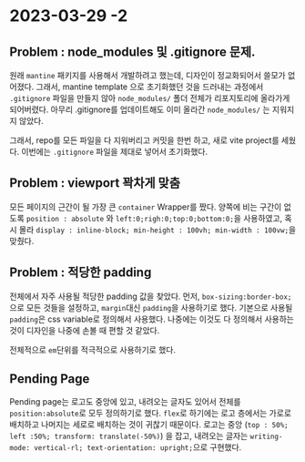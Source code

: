 # 2023-03-29 -2

## Problem : node_modules 및 .gitignore 문제.

원래 `mantine` 패키지를 사용해서 개발하려고 했는데, 디자인이 정교화되어서 쓸모가 없어졌다. 그래서, mantine template 으로 초기화했던 것을 드러내는 과정에서 `.gitignore` 파일을 만들지 않아 `node_modules/` 폴더 전체가 리포지토리에 올라가게 되어버렸다. 아무리 .gitignore를 업데이트해도 이미 올라간 `node_modules/` 는 지워지지 않았다. 

그래서, repo를 모든 파일을 다 지워버리고 커밋을 한번 하고, 새로 vite project를 세웠다. 이번에는 `.gitignore` 파일을 제대로 넣어서 초기화했다. 

## Problem : viewport 꽉차게 맞춤

모든 페이지의 근간이 될 가장 큰 `container` Wrapper를 짰다. 양쪽에 비는 구간이 없도록 `position : absolute` 와 `left:0;righ:0;top:0;bottom:0;`을 사용하였고, 혹시 몰라 `display : inline-block; min-height : 100vh; min-width : 100vw;`을 맞췄다.

## Problem : 적당한 padding

전체에서 자주 사용될 적당한 padding 값을 찾았다. 먼저, `box-sizing:border-box;`으로 모든 것들을 설정하고, `margin`대신 `padding`을 사용하기로 했다. 기본으로 사용될 `padding`은 css variable로 정의해서 사용했다. 나중에는 이것도 다 정의해서 사용하는 것이 디자인을 나중에 손볼 때 편할 것 같았다. 

전체적으로 `em`단위를 적극적으로 사용하기로 했다. 

## Pending Page

Pending page는 로고도 중앙에 있고, 내려오는 글자도 있어서 전체를 `position:absolute`로 모두 정의하기로 했다. `flex`로 하기에는 로고 층에서는 가로로 배치하고 나머지는 세로로 배치하는 것이 귀찮기 때문이다. 로고는 중앙 (`top : 50%; left :50%; transform: translate(-50%)`) 을 잡고, 내려오는 글자는 `writing-mode: vertical-rl; text-orientation: upright;`으로 구현했다. 

## 

